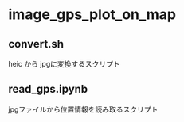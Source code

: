 # image_gps_plot_on_map
## convert.sh
heic から jpgに変換するスクリプト
## read_gps.ipynb
jpgファイルから位置情報を読み取るスクリプト
